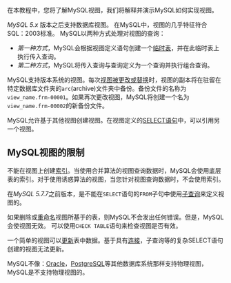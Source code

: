 在本教程中，您将了解MySQL视图，我们将解释并演示MySQL如何实现视图。

*MySQL 5.x* 版本之后支持数据库视图。 在MySQL中，视图的几乎特征符合SQL：2003标准。 MySQL以两种方式处理对视图的查询：

- *第一种方式*，MySQL会根据视图定义语句创建一个[临时表](http://www.yiibai.com/mysql/temporary-table.html)，并在此临时表上执行传入查询。
- *第二种方式*，MySQL将传入查询与查询定义为一个查询并执行组合查询。

MySQL支持版本系统的视图。每次[视图被更改或替换](http://www.yiibai.com/mysql/managing-sql-views.html)时，视图的副本将在驻留在特定数据库文件夹的`arc`(archive)文件夹中备份。备份文件的名称为`view_name.frm-00001`。如果再次更改视图，MySQL将创建一个名为`view_name.frm-00002`的新备份文件。

MySQL允许基于其他视图创建视图。在视图定义的[SELECT语句](http://www.yiibai.com/mysql/select-statement-query-data.html)中，可以引用另一个视图。

## MySQL视图的限制

不能在视图上创建[索引](http://www.yiibai.com/mysql/create-drop-index.html)。当使用合并算法的视图查询数据时，MySQL会使用底层表的索引。对于使用诱惑算法的视图，当您针对视图查询数据时，不会使用索引。

在*MySQL 5.7.7*之前版本，是不能在`SELECT`语句的`FROM`子句中使用[子查询](http://www.yiibai.com/mysql/subquery/)来定义视图的。

如果删除或[重命名](http://www.yiibai.com/mysql/rename-table.html)视图所基于的表，则MySQL不会发出任何错误。但是，MySQL会使视图无效。 可以使用`CHECK TABLE`语句来检查视图是否有效。

一个简单的视图可以[更新](http://www.yiibai.com/mysql/create-sql-updatable-views.html)表中数据。基于具有[连接](http://www.yiibai.com/mysql/inner-join.html)，子查询等的复杂SELECT语句创建的视图无法更新。

MySQL不像：[Oracle](http://www.oraok.com/)，[PostgreSQL](http://www.yiibai.com/postgresql/)等其他数据库系统那样支持物理视图，MySQL是不支持物理视图的。